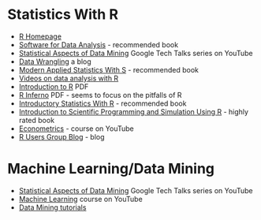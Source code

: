# Statistics With R

* [R Homepage](http://www.r-project.org/)
* [Software for Data Analysis](http://www.springer.com/statistics/computanional+statistics/book/978-0-387-75935-7) - recommended book
* [Statistical Aspects of Data Mining](http://www.youtube.com/watch?v=zRsMEl6PHhM) Google Tech Talks series on YouTube
* [Data Wrangling](http://www.datawrangling.com/) a blog
* [Modern Applied Statistics With S](http://www.amazon.com/dp/0387954570/?tag=stackoverfl08-20) - recommended book
* [Videos on data analysis with R](http://jeromyanglim.blogspot.com/2010/05/videos-on-data-analysis-with-r.html?utm_source=feedburner&utm_medium=feed&utm_campaign=Feed%3a+jeromyanglim+%28Jeromy+Anglim%27s+Blog%3a+Psychology+and+Statistics%29) 
* [Introduction to R](http://cran.r-project.org/doc/manuals/R-intro.pdf) PDF
* [R Inferno](http://www.burns-stat.com/pages/Tutor/R_inferno.pdf) PDF - seems to focus on the pitfalls of R
* [Introductory Statistics With R](http://www.amazon.com/Introductory-Statistics-R-Peter-Dalgaard/dp/0387954759) - recommended book
* [Introduction to Scientific Programming and Simulation Using R](http://www.amazon.com/Introduction-Scientific-Programming-Simulation-Using/dp/1420068725/ref=sr_1_11?ie=UTF8&qid=1312170898&sr=8-11) - highly rated book
* [Econometrics](http://economistsview.typepad.com/economics421/winter_2009/) - course on YouTube
* [R Users Group Blog](http://www.r-bloggers.com/RUG/) - blog


# Machine Learning/Data Mining

* [Statistical Aspects of Data Mining](http://www.youtube.com/watch?v=zRsMEl6PHhM) Google Tech Talks series on YouTube
* [Machine Learning](http://www.youtube.com/watch?index=0&feature=PlayList&v=UzxYlbK2c7E&list=PLA89DCFA6ADACE599) course on YouTube
* [Data Mining tutorials](http://www.autonlab.org/tutorials/)

